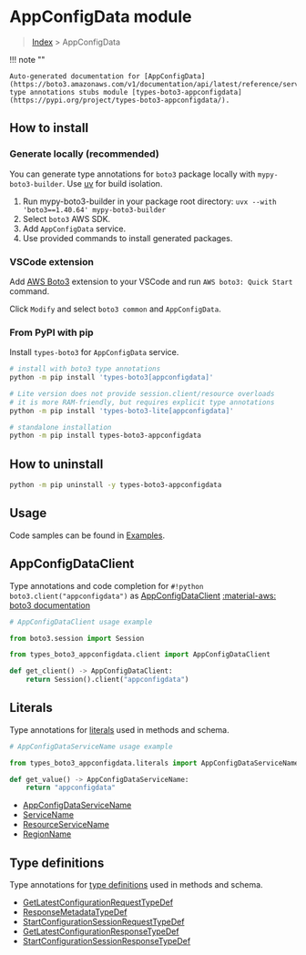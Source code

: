 #  AppConfigData module

> [Index](../README.md) > AppConfigData

!!! note ""

    Auto-generated documentation for [AppConfigData](https://boto3.amazonaws.com/v1/documentation/api/latest/reference/services/appconfigdata.html#appconfigdata)
    type annotations stubs module [types-boto3-appconfigdata](https://pypi.org/project/types-boto3-appconfigdata/).

## How to install

### Generate locally (recommended)

You can generate type annotations for `boto3` package locally with `mypy-boto3-builder`.
Use [uv](https://docs.astral.sh/uv/getting-started/installation/) for build isolation.

1. Run mypy-boto3-builder in your package root directory: `uvx --with 'boto3==1.40.64' mypy-boto3-builder`
1. Select `boto3` AWS SDK.
1. Add `AppConfigData` service.
1. Use provided commands to install generated packages.


### VSCode extension

Add [AWS Boto3](https://marketplace.visualstudio.com/items?itemName=Boto3typed.boto3-ide)
extension to your VSCode and run `AWS boto3: Quick Start` command.

Click `Modify` and select `boto3 common` and `AppConfigData`.


### From PyPI with pip

Install `types-boto3` for `AppConfigData` service.

```bash
# install with boto3 type annotations
python -m pip install 'types-boto3[appconfigdata]'

# Lite version does not provide session.client/resource overloads
# it is more RAM-friendly, but requires explicit type annotations
python -m pip install 'types-boto3-lite[appconfigdata]'

# standalone installation
python -m pip install types-boto3-appconfigdata
```



## How to uninstall

```bash
python -m pip uninstall -y types-boto3-appconfigdata
```

## Usage

Code samples can be found in [Examples](./usage.md).

## AppConfigDataClient

Type annotations and code completion for  `#!python boto3.client("appconfigdata")` as [AppConfigDataClient](./client.md)
[:material-aws: boto3 documentation](https://boto3.amazonaws.com/v1/documentation/api/latest/reference/services/appconfigdata.html#AppConfigData.Client)

```python
# AppConfigDataClient usage example

from boto3.session import Session

from types_boto3_appconfigdata.client import AppConfigDataClient

def get_client() -> AppConfigDataClient:
    return Session().client("appconfigdata")
```









## Literals

Type annotations for [literals](./literals.md) used in methods and schema.

```python
# AppConfigDataServiceName usage example

from types_boto3_appconfigdata.literals import AppConfigDataServiceName

def get_value() -> AppConfigDataServiceName:
    return "appconfigdata"
```

- [AppConfigDataServiceName](./literals.md#appconfigdataservicename)
- [ServiceName](./literals.md#servicename)
- [ResourceServiceName](./literals.md#resourceservicename)
- [RegionName](./literals.md#regionname)




## Type definitions

Type annotations for [type definitions](./type_defs.md) used in methods and schema.

- [GetLatestConfigurationRequestTypeDef](./type_defs.md#getlatestconfigurationrequesttypedef)
- [ResponseMetadataTypeDef](./type_defs.md#responsemetadatatypedef)
- [StartConfigurationSessionRequestTypeDef](./type_defs.md#startconfigurationsessionrequesttypedef)
- [GetLatestConfigurationResponseTypeDef](./type_defs.md#getlatestconfigurationresponsetypedef)
- [StartConfigurationSessionResponseTypeDef](./type_defs.md#startconfigurationsessionresponsetypedef)

